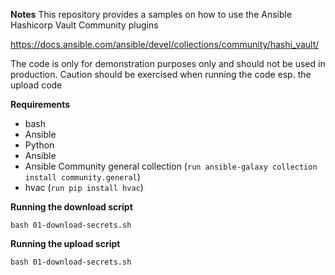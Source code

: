 **Notes** 
This repository provides a samples on how to use the Ansible Hashicorp Vault Community plugins

https://docs.ansible.com/ansible/devel/collections/community/hashi_vault/

The code is only for demonstration purposes only and should not be used in production.
Caution should be exercised when running the code esp. the upload code

**Requirements** 
* bash
* Ansible
* Python
* Ansible
* Ansible Community general collection (`run ansible-galaxy collection install community.general`)
* hvac (`run pip install hvac`)

**Running the download script**

`bash 01-download-secrets.sh`

**Running the upload script**

`bash 01-download-secrets.sh`
